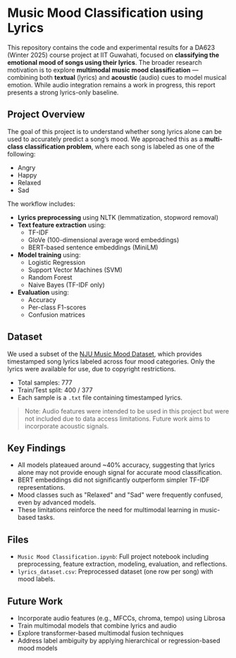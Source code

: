 # Music Mood Classification using Lyrics

This repository contains the code and experimental results for a DA623 (Winter 2025) course project at IIT Guwahati, focused on **classifying the emotional mood of songs using their lyrics**. The broader research motivation is to explore **multimodal music mood classification** — combining both **textual** (lyrics) and **acoustic** (audio) cues to model musical emotion. While audio integration remains a work in progress, this report presents a strong lyrics-only baseline.

## Project Overview

The goal of this project is to understand whether song lyrics alone can be used to accurately predict a song’s mood. We approached this as a **multi-class classification problem**, where each song is labeled as one of the following:

- Angry
- Happy
- Relaxed
- Sad

The workflow includes:

- **Lyrics preprocessing** using NLTK (lemmatization, stopword removal)
- **Text feature extraction** using:
  - TF-IDF
  - GloVe (100-dimensional average word embeddings)
  - BERT-based sentence embeddings (MiniLM)
- **Model training** using:
  - Logistic Regression
  - Support Vector Machines (SVM)
  - Random Forest
  - Naive Bayes (TF-IDF only)
- **Evaluation** using:
  - Accuracy
  - Per-class F1-scores
  - Confusion matrices

## Dataset

We used a subset of the [NJU Music Mood Dataset](https://cs.nju.edu.cn/sufeng/data/musicmood.htm), which provides timestamped song lyrics labeled across four mood categories. Only the lyrics were available for use, due to copyright restrictions.

- Total samples: 777
- Train/Test split: 400 / 377
- Each sample is a `.txt` file containing timestamped lyrics.

> Note: Audio features were intended to be used in this project but were not included due to data access limitations. Future work aims to incorporate acoustic signals.

## Key Findings

- All models plateaued around ~40% accuracy, suggesting that lyrics alone may not provide enough signal for accurate mood classification.
- BERT embeddings did not significantly outperform simpler TF-IDF representations.
- Mood classes such as "Relaxed" and "Sad" were frequently confused, even by advanced models.
- These limitations reinforce the need for multimodal learning in music-based tasks.

## Files

- `Music Mood Classification.ipynb`: Full project notebook including preprocessing, feature extraction, modeling, evaluation, and reflections.
- `lyrics_dataset.csv`: Preprocessed dataset (one row per song) with mood labels.

## Future Work

- Incorporate audio features (e.g., MFCCs, chroma, tempo) using Librosa
- Train multimodal models that combine lyrics and audio
- Explore transformer-based multimodal fusion techniques
- Address label ambiguity by applying hierarchical or regression-based mood models
